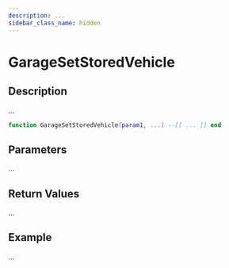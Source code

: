 ```yaml
---
description: ...
sidebar_class_name: hidden
---
```


# GarageSetStoredVehicle

## Description

...

```lua
function GarageSetStoredVehicle(param1, ...) --[[ ... ]] end
```

## Parameters

...

## Return Values

...

## Example

...

